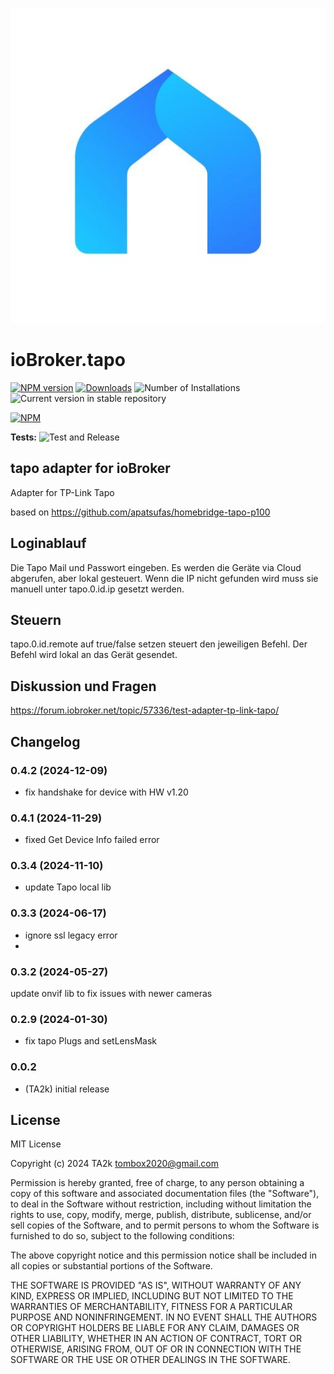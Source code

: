 ![Logo](admin/tapo.png)

# ioBroker.tapo

[![NPM version](https://img.shields.io/npm/v/iobroker.tapo.svg)](https://www.npmjs.com/package/iobroker.tapo)
[![Downloads](https://img.shields.io/npm/dm/iobroker.tapo.svg)](https://www.npmjs.com/package/iobroker.tapo)
![Number of Installations](https://iobroker.live/badges/tapo-installed.svg)
![Current version in stable repository](https://iobroker.live/badges/tapo-stable.svg)

[![NPM](https://nodei.co/npm/iobroker.tapo.png?downloads=true)](https://nodei.co/npm/iobroker.tapo/)

**Tests:** ![Test and Release](https://github.com/TA2k/ioBroker.tapo/workflows/Test%20and%20Release/badge.svg)

## tapo adapter for ioBroker

Adapter for TP-Link Tapo

based on
https://github.com/apatsufas/homebridge-tapo-p100

## Loginablauf

Die Tapo Mail und Passwort eingeben. Es werden die Geräte via Cloud abgerufen, aber lokal gesteuert.
Wenn die IP nicht gefunden wird muss sie manuell unter tapo.0.id.ip gesetzt werden.

## Steuern

tapo.0.id.remote auf true/false setzen steuert den jeweiligen Befehl. Der Befehl wird lokal an das Gerät gesendet.

## Diskussion und Fragen

<https://forum.iobroker.net/topic/57336/test-adapter-tp-link-tapo/>

## Changelog
### 0.4.2 (2024-12-09)

- fix handshake for device with HW v1.20

### 0.4.1 (2024-11-29)

- fixed Get Device Info failed error

### 0.3.4 (2024-11-10)

- update Tapo local lib

### 0.3.3 (2024-06-17)

- ignore ssl legacy error
-

### 0.3.2 (2024-05-27)

update onvif lib to fix issues with newer cameras

### 0.2.9 (2024-01-30)

- fix tapo Plugs and setLensMask

### 0.0.2

- (TA2k) initial release

## License

MIT License

Copyright (c) 2024 TA2k <tombox2020@gmail.com>

Permission is hereby granted, free of charge, to any person obtaining a copy
of this software and associated documentation files (the "Software"), to deal
in the Software without restriction, including without limitation the rights
to use, copy, modify, merge, publish, distribute, sublicense, and/or sell
copies of the Software, and to permit persons to whom the Software is
furnished to do so, subject to the following conditions:

The above copyright notice and this permission notice shall be included in all
copies or substantial portions of the Software.

THE SOFTWARE IS PROVIDED "AS IS", WITHOUT WARRANTY OF ANY KIND, EXPRESS OR
IMPLIED, INCLUDING BUT NOT LIMITED TO THE WARRANTIES OF MERCHANTABILITY,
FITNESS FOR A PARTICULAR PURPOSE AND NONINFRINGEMENT. IN NO EVENT SHALL THE
AUTHORS OR COPYRIGHT HOLDERS BE LIABLE FOR ANY CLAIM, DAMAGES OR OTHER
LIABILITY, WHETHER IN AN ACTION OF CONTRACT, TORT OR OTHERWISE, ARISING FROM,
OUT OF OR IN CONNECTION WITH THE SOFTWARE OR THE USE OR OTHER DEALINGS IN THE
SOFTWARE.
